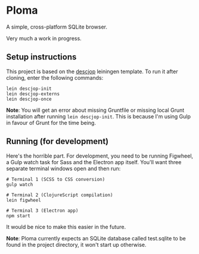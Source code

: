 # Ploma

A simple, cross-platform SQLite browser.

Very much a work in progress.

## Setup instructions

This project is based on the [descjop]() leiningen template. To run it after cloning, enter the following commands:

    lein descjop-init
    lein descjop-externs
    lein descjop-once

**Note**: You will get an error about missing Gruntfile or missing local Grunt installation after running `lein descjop-init`. This is because I'm using Gulp in favour of Grunt for the time being.

## Running (for development)

Here's the horrible part. For development, you need to be running Figwheel, a Gulp watch task for Sass and the Electron app itself. You'll want three separate terminal windows open and then run:

    # Terminal 1 (SCSS to CSS conversion)
    gulp watch

    # Terminal 2 (ClojureScript compilation)
    lein figwheel

    # Terminal 3 (Electron app)
    npm start

It would be nice to make this easier in the future.

**Note**: Ploma currently expects an SQLite database called test.sqlite to be found in the project directory, it won't start up otherwise.
